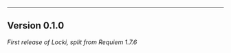 ------------------------------------------------------
Version 0.1.0
------------------------------------------------------
*First release of Locki, split from Requiem 1.7.6*